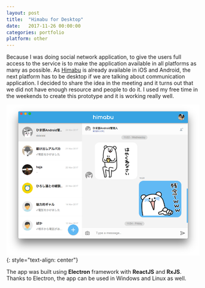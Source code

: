 ```yaml
---
layout: post
title:  "Himabu for Desktop"
date:   2017-11-26 00:00:00
categories: portfolio
platform: other
---
```


Because I was doing social network application, to give the users full access to the service is to make the application available in all platforms as many as possible. As [Himabu](https://www.himabu.com) is already available in iOS and Android, the next platform has to be desktop if we are talking about communication application. I decided to share the idea in the meeting and it turns out that we did not have enough resource and people to do it. I used my free time in the weekends to create this prototype and it is working really well.

![image](/img/portfolio/himabu-desktop.png)
{: style="text-align: center"}

The app was built using **Electron** framework with **ReactJS** and **RxJS**. Thanks to Electron, the app can be used in Windows and Linux as well.

